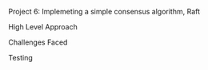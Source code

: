 Project 6: Implemeting a simple consensus algorithm, Raft

High Level Approach

Challenges Faced

Testing
